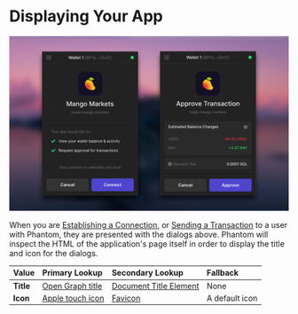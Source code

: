 # Displaying Your App

![Connection and transaction approval dialog for mango.markets](../.gitbook/assets/image.png)

When you are [Establishing a Connection](establishing-a-connection.md), or [Sending a Transaction](sending-a-transaction.md) to a user with Phantom, they are presented with the dialogs above. Phantom will inspect the HTML of the application's page itself in order to display the title and icon for the dialogs.

| Value | Primary Lookup | Secondary Lookup | Fallback |
| :--- | :--- | :--- | :--- |
| **Title** | [Open Graph title](https://ogp.me/) | [Document Title Element](https://developer.mozilla.org/en-US/docs/Web/HTML/Element/title) | None |
| **Icon** | [Apple touch icon](https://www.computerhope.com/jargon/a/appletou.htm) | [Favicon](https://developer.mozilla.org/en-US/docs/Glossary/Favicon) | A default icon |



